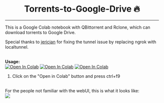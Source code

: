 <h1 align="center">Torrents-to-Google-Drive 🔥</h1> 

<hr>

This is a Google Colab notebook with QBittorrent and Rclone, which can download torrents to Google Drive.

Special thanks to [jericjan](https://github.com/jericjan) for fixing the tunnel issue by replacing ngrok with localtunnel.

<br><b>Usage:</b>
<br>
<a href="https://colab.research.google.com/github/sawankumar/Torrents-to-Google-Drive/blob/master/Torrents_to_Google_Drive.ipynb" target="_parent\"><img src="https://colab.research.google.com/assets/colab-badge.svg" alt="Open In Colab"/></a>
<a href="https://colab.research.google.com/github/sawankumar/Torrents-to-Google-Drive/blob/master/Torrents_to_Google_Drive_II.ipynb" target="_parent\"><img src="https://colab.research.google.com/assets/colab-badge.svg" alt="Open In Colab"/></a>
<a href="https://colab.research.google.com/github/sawankumar/Torrents-to-Google-Drive/blob/master/Torrents_to_Google_Drive_ngrok.ipynb" target="_parent\"><img src="https://colab.research.google.com/assets/colab-badge.svg" alt="Open In Colab"/></a>

1. Click on the "Open in Colab" button and press ctrl+f9
<br>
For the people not familiar with the webUI, this is what it looks like:
<br>
<img src="https://i.snag.gy/ZAg2PS.jpg">
